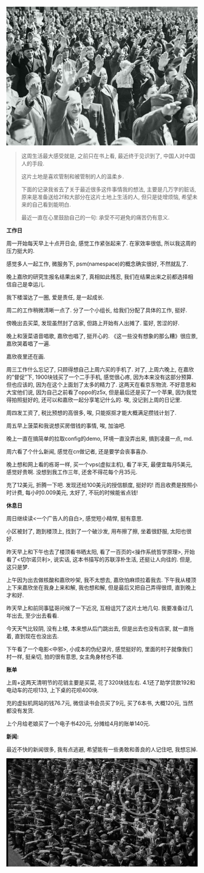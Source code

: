 ![image-20220405233739243](14周周记.assets/image-20220405233739243.png)

> 这周生活最大感受就是, 之前只在书上看, 最近终于见识到了, 中国人对中国人的手段. 
>
> 这片土地是喜欢管制和被管制的人的温柔乡. 
>
> 下面的记录我省去了关于最近很多这件事情我的想法, 主要是几万字的脏话, 原来是准备送给2f和大部分在这片土地上生活的人, 但只是徒增烦恼, 希望未来的自己看到能明白. 
>
> 最近一直在心里鼓励自己的一句: 承受不可避免的痛苦仍有意义.

**工作日**

周一开始每天早上十点开日会, 感觉工作紧张起来了. 在家效率很低, 所以我这周的压力挺大的.

感觉多人一起工作, 微服务下, psm(namespace)的概念确实很好, 不然就乱了.

晚上嘉欣的研究生报名结果出来了, 真相如此残忍, 我们在结果出来之前都选择相信自己是幸运儿. 

我下楼溜达了一圈, 爱是责任, 是一起成长.

周二的工作稍微清晰一点了. 分了一个小组长, 给我们分配了具体的工作, 挺好.

傍晚出去买菜, 发现虽然封了店家, 但路上开始有人出摊了. 蛮好, 苦涩的好.

晚上和菠菜语音唱歌, 嘉欣也唱了, 挺开心的. 《这一些没有想象的那么糟》很应景, 嘉欣哭着唱了一遍.

嘉欣夜里还在画.

周三工作什么忘记了, 只顾得想自己上周六买的手机了. 对了, 上周六晚上, 在嘉欣的”督促”下, 1900块钱买了一个二手手机, 感觉很心疼, 因为本来没有这部分预算. 但也应该的, 因为在这个上面划了太多的精力了. 这两天在看京东物流. 不好意思和大宝他们说, 因为自己之前看了oppo的z5x, 但是最后还是买了一个苹果, 因为我觉得拍照挺好的, 还可以和嘉欣一起分享笔记什么的. 唉, 没记到上周的日记里.

周四发工资了, 税比预想的高很多, 唉, 只能抠抠才能大概满足攒钱计划了.

周五早上菠菜和我说想买房借钱的事情, 唉, 加油吧. 

晚上一直在搞简单的拉取config的demo, 环境一直没弄出来, 搞到凌晨一点, md.

周六看了个什么新闻, 感觉在cn做记者, 还是要学会丧事喜办.

晚上想和网上看的栋哥一样, 买一个vps(虚拟主机), 看了半天, 最便宜每月5美元, 感觉好贵啊. 没想到我工作三年, 还舍不得花每个月35元. 

充了12美元, 折腾一下吧. 发现还给100美元的授信额度, 挺好的! 而且收费是按照小时计费, 每小时0.009美元, 太好了, 不玩的时候能省点钱!

**休息日**

周日继续读<一个广告人的自白>, 感觉短小精悍, 挺有意思. 

小区被封了, 跑到楼顶上, 找到了一个破沙发, 用布擦了擦, 坐着很舒服, 太阳也很好.

昨天早上和下午也去了楼顶看书晒太阳, 看了一百页的<操作系统哲学原理>, 开始看了<切尔诺贝利>, 说实话, 这本书描写的苏联淳朴生活, 还挺让人向往的. 但是, 这只是梦.

上午因为出去做核酸和嘉欣吵架, 我不太想去, 嘉欣怕麻烦拉着我去. 下午我从楼顶上下来嘉欣坐在我身上来和解, 我也想和解, 但是最后又把自己弄得很烦, 直到晚上才和好.

昨天早上和前同事猛哥问候了一下近况, 互相诅咒了这片土地几句. 我要准备过几年出去, 至少出去看看.

今天天气比较阴, 没有上楼, 本来想从后门跳出去, 但是出去也没有店家, 就一直拖着, 直到现在也没出去.

下午看了一个电影<中邪>, 小成本的伪纪录片, 感觉挺好的, 里面的村子就像我们村一样, 挺亲切, 拍的很有意思, 女主角身材也不错.

**账单**

上周+这两天清明节的花销主要是买菜, 花了320块钱左右. 4.1还了助学贷款192和电动车的花呗133, 上下桌的花呗400块. 

充的虚拟机网站的钱76.7元, 微信读书会员买了9元, 买了6本书, 大概120元, 当然都没有发货. 

上个月给老娘买了一个电子书420元, 分摊给4月的账单140元.

**新闻:** 

最近不快的新闻很多, 我有点逃避, 希望能有一些勇敢和善良的人记住吧, 我想忘掉.

![image-20220405233755286](14周周记.assets/image-20220405233755286.png)





















































